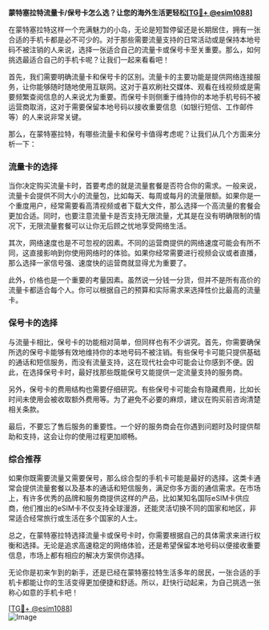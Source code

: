 **蒙特塞拉特流量卡/保号卡怎么选？让您的海外生活更轻松[[TG💪+ @esim1088](https://t.me/s/esim1088)]**

在蒙特塞拉特这样一个充满魅力的小岛，无论是短暂停留还是长期居住，拥有一张合适的手机卡都是必不可少的。对于那些需要流量支持的日常活动或是保持本地号码不被注销的人来说，选择一张适合自己的流量卡或保号卡至关重要。那么，如何挑选最适合自己的手机卡呢？让我们一起来看看吧！

首先，我们需要明确流量卡和保号卡的区别。流量卡的主要功能是提供网络连接服务，让你能够随时随地使用互联网。这对于喜欢刷社交媒体、观看在线视频或是需要频繁查阅信息的人来说尤为重要。而保号卡则侧重于维持你的本地手机号码不被运营商取消，这对于需要保留本地号码以接收重要信息（如银行短信、工作邮件等）的人来说非常关键。

那么，在蒙特塞拉特，有哪些流量卡和保号卡值得考虑呢？让我们从几个方面来分析一下：

### 流量卡的选择

当你决定购买流量卡时，首要考虑的就是流量套餐是否符合你的需求。一般来说，流量卡会提供不同大小的流量包，比如每天、每周或每月的流量限额。如果你是一个重度用户，经常需要看高清视频或者下载大文件，那么选择一个高流量的套餐会更加合适。同时，也要注意流量卡是否支持无限流量，尤其是在没有明确限制的情况下，无限流量套餐可以让你无后顾之忧地享受网络生活。

其次，网络速度也是不可忽视的因素。不同的运营商提供的网络速度可能会有所不同，这直接影响到你使用网络时的体验。如果你经常需要进行视频会议或者直播，那么选择一家信号强、速度快的运营商就显得尤为重要了。

此外，价格也是一个重要的考量因素。虽然说一分钱一分货，但并不是所有高价的流量卡都适合每个人。你可以根据自己的预算和实际需求来选择性价比最高的流量卡。

### 保号卡的选择

与流量卡相比，保号卡的功能相对简单，但同样也有不少讲究。首先，你需要确保所选的保号卡能够有效地维持你的本地号码不被注销。有些保号卡可能只提供基础的通话和短信服务，而没有流量支持，这在现代社会中可能会让你感到不便。因此，在选择保号卡时，最好找那些既能保号又能提供一定流量支持的服务商。

另外，保号卡的费用结构也需要仔细研究。有些保号卡可能会有隐藏费用，比如长时间未使用会被收取额外费用等。为了避免不必要的麻烦，建议在购买前咨询清楚相关条款。

最后，不要忘了售后服务的重要性。一个好的服务商会在你遇到问题时及时提供帮助和支持，这会让你的使用过程更加顺畅。

### 综合推荐

如果你既需要流量又需要保号，那么综合型的手机卡可能是最好的选择。这类卡通常会提供流量套餐以及基本的通话和短信服务，满足你多方面的通信需求。在市场上，有许多优秀的品牌和服务商提供这样的产品，比如某知名国际eSIM卡供应商，他们推出的eSIM卡不仅支持全球漫游，还能灵活切换不同的国家和地区，非常适合经常旅行或生活在多个国家的人士。

总之，在蒙特塞拉特选择流量卡或保号卡时，你需要根据自己的具体需求来进行权衡和选择。无论是追求高速稳定的网络体验，还是希望保留本地号码以便接收重要信息，市场上都有相应的解决方案供你选择。

无论你是初来乍到的新手，还是已经在蒙特塞拉特生活多年的居民，一张合适的手机卡都能让你的生活变得更加便捷和舒适。所以，赶快行动起来，为自己挑选一张称心如意的手机卡吧！

[[TG💪+ @esim1088](https://t.me/s/esim1088)]  
![Image](https://i.postimg.cc/4NQfJmqS/Snipaste-2025-05-13-00-14-12.png)